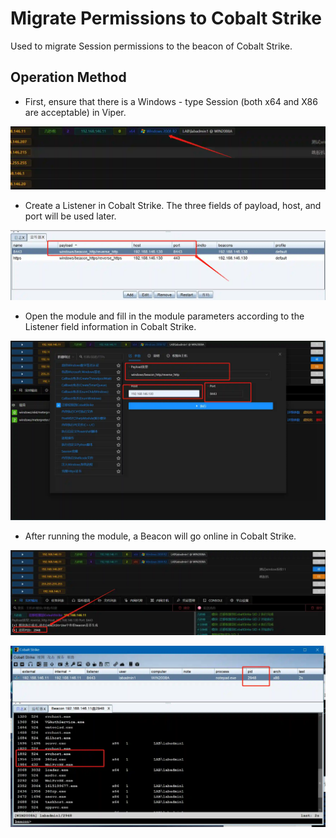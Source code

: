 # Migrate Permissions to Cobalt Strike



Used to migrate Session permissions to the beacon of Cobalt Strike.

## Operation Method

- First, ensure that there is a Windows - type Session (both x64 and X86 are acceptable) in Viper.

![](img\DefenseEvasion_ProcessInjection_CobaltStrikeOnline\1.webp)

- Create a Listener in Cobalt Strike. The three fields of payload, host, and port will be used later.

![](img\DefenseEvasion_ProcessInjection_CobaltStrikeOnline\2.webp)

- Open the module and fill in the module parameters according to the Listener field information in Cobalt Strike.

![](img\DefenseEvasion_ProcessInjection_CobaltStrikeOnline\3.webp)

- After running the module, a Beacon will go online in Cobalt Strike.

![](img\DefenseEvasion_ProcessInjection_CobaltStrikeOnline\4.webp)

![](img\DefenseEvasion_ProcessInjection_CobaltStrikeOnline\5.webp)

